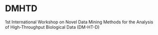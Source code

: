 # DMHTD
1st International Workshop on Novel Data Mining Methods for the Analysis of High-Throughput Biological Data (DM-HT-D)

